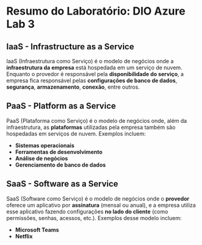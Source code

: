 # Resumo do Laboratório: DIO Azure Lab 3

## IaaS - Infrastructure as a Service
IaaS (Infraestrutura como Serviço) é o modelo de negócios onde a **infraestrutura da empresa** está hospedada em um serviço de nuvem. Enquanto o provedor é responsável pela **disponibilidade do serviço**, a empresa fica responsável pelas **configurações de banco de dados**, **segurança**, **armazenamento**, **conexão**, entre outros.

## PaaS - Platform as a Service
PaaS (Plataforma como Serviço) é o modelo de negócios onde, além da infraestrutura, as **plataformas** utilizadas pela empresa também são hospedadas em serviços de nuvem. Exemplos incluem:
- **Sistemas operacionais**
- **Ferramentas de desenvolvimento**
- **Análise de negócios**
- **Gerenciamento de banco de dados**

## SaaS - Software as a Service
SaaS (Software como Serviço) é o modelo de negócios onde o **provedor** oferece um aplicativo por **assinatura** (mensal ou anual), e a empresa utiliza esse aplicativo fazendo configurações **no lado do cliente** (como permissões, senhas, acessos, etc.). Exemplos desse modelo incluem:
- **Microsoft Teams**
- **Netflix**
